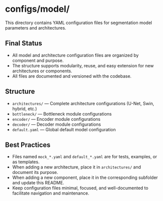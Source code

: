 # configs/model/

This directory contains YAML configuration files for segmentation model parameters and architectures.

## Final Status

- All model and architecture configuration files are organized by component and purpose.
- The structure supports modularity, reuse, and easy extension for new architectures or components.
- All files are documented and versioned with the codebase.

## Structure

- `architectures/` — Complete architecture configurations (U-Net, Swin, hybrid, etc.)
- `bottleneck/` — Bottleneck module configurations
- `encoder/` — Encoder module configurations
- `decoder/` — Decoder module configurations
- `default.yaml` — Global default model configuration

## Best Practices

- Files named `mock_*.yaml` and `default_*.yaml` are for tests, examples, or as templates.
- When adding a new architecture, place it in `architectures/` and document its purpose.
- When adding a new component, place it in the corresponding subfolder and update this README.
- Keep configuration files minimal, focused, and well-documented to facilitate navigation and maintenance. 